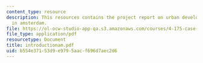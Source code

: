 ```yaml
---
content_type: resource
description: This resources contains the project report on urban development and analysis
  in amsterdam.
file: https://ol-ocw-studio-app-qa.s3.amazonaws.com/courses/4-175-case-studies-in-city-form-fall-2005/b554e37153d9e9795aacf696d7aec2d6_introductionam.pdf
file_type: application/pdf
resourcetype: Document
title: introductionam.pdf
uid: b554e371-53d9-e979-5aac-f696d7aec2d6
---
```

